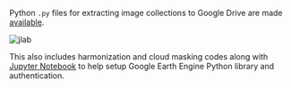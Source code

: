 Python `.py` files for extracting image collections to Google Drive are made [available](https://github.com/tyson-swetnam/emsi/tree/main/python).

![jlab](https://user-images.githubusercontent.com/6677629/113089230-d93d2e80-91ac-11eb-8e45-7e6844d009ce.gif)

This also includes harmonization and cloud masking codes along with [Jupyter Notebook](https://github.com/tyson-swetnam/emsi/tree/main/ipynb) to help setup Google Earth Engine Python library and authentication.
